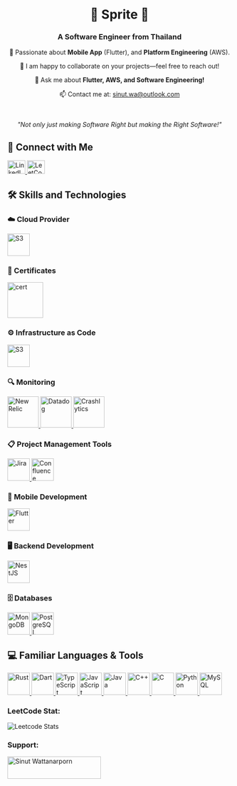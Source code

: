 <h1 align="center">🌟 Sprite 🌟</h1>
<h3 align="center">A Software Engineer from Thailand</h3>

<p align="center">🌱 Passionate about <strong>Mobile App</strong> (Flutter), and <strong>Platform Engineering</strong> (AWS).</p>

<p align="center">
  👯 I am happy to collaborate on your projects—feel free to reach out!
</p>
<p align="center">
  💬 Ask me about <strong>Flutter, AWS, and Software Engineering!</strong>
</p>
<p align="center">
  📫 Contact me at: <a href="mailto:sinut.wa@outlook.com">sinut.wa@outlook.com</a>
</p>

<br />

<p align="center"><i>"Not only just making Software Right but making the Right Software!"</i></p>


## 🚀 Connect with Me

<p align="left">
  <a href="https://linkedin.com/in/my-sprite-sinut-w" target="_blank">
    <img src="https://raw.githubusercontent.com/rahuldkjain/github-profile-readme-generator/master/src/images/icons/Social/linked-in-alt.svg"
    alt="LinkedIn" height="30" width="40" />
  </a>
  <a href="https://www.leetcode.com/cc_cheesecake" target="_blank">
    <img src="https://raw.githubusercontent.com/rahuldkjain/github-profile-readme-generator/master/src/images/icons/Social/leet-code.svg"
    alt="LeetCode" height="30" width="40" />
  </a>
</p>

## 🛠️ Skills and Technologies

### ☁️ Cloud Provider
<p>
  <a href="https://aws.amazon.com" target="_blank" rel="noreferrer">
    <img src="https://www.cascadeo.com/wp-content/uploads/2022/11/KRgw2UkV_400x400.jpg" alt="S3" height="50" />
  </a>
</p>

### 📃 Certificates
<p>
  <a href="https://www.credly.com/badges/f57fa0e0-c75f-4f87-8aa9-054fc480cfd9/public_url" target="_blank" rel="noreferrer">
    <img src="https://images.credly.com/size/220x220/images/00634f82-b07f-4bbd-a6bb-53de397fc3a6/image.png" alt="cert" height="80" />
  </a>
</p>

### ⚙️ Infrastructure as Code
<p>
  <a href="https://www.terraform.io/" target="_blank" rel="noreferrer">
    <img src="https://encore.cloud/assets/resources/terraform_cover.png" alt="S3" height="50" />
  </a>
</p>

### 🔍 Monitoring
<p>
  <a href="https://newrelic.com/welcome-back" target="_blank" rel="noreferrer">
    <img src="https://cdn.prod.website-files.com/6640cd28f51f13175e577c05/664e00a71403ce0d92bff02f_de38db1c-017a-526c-9df6-ced05202521b.svg" alt="New Relic" height="70" />
  </a>
  <a href="https://www.datadoghq.com/" target="_blank" rel="noreferrer">
    <img src="https://imgix.datadoghq.com//img/about/presskit/DDlogo.jpg?dpr=2&auto=format" alt="Datadog" height="70" />
  </a>
  <a href="https://firebase.google.com/" target="_blank" rel="noreferrer">
    <img src="https://pbs.twimg.com/profile_images/1445567727452647433/g5A-t4Ji_400x400.jpg" alt="Crashlytics" height="70" />
  </a>
</p>

### 📋 Project Management Tools
<p>
  <a href="https://www.atlassian.com/software/jira" target="_blank" rel="noreferrer">
    <img src="https://cdn.icon-icons.com/icons2/2699/PNG/512/atlassian_jira_logo_icon_170511.png" alt="Jira" height="50" />
  </a>
  <a href="https://www.atlassian.com/software/confluence" target="_blank" rel="noreferrer">
    <img src="https://cdn.worldvectorlogo.com/logos/confluence-1.svg" alt="Confluence" height="50" />
  </a>
</p>

### 📱 Mobile Development
<p>
  <a href="https://flutter.dev" target="_blank" rel="noreferrer">
    <img src="https://user-images.githubusercontent.com/51419598/152648731-567997ec-ac1c-4a9c-a816-a1fb1882abbe.png" alt="Flutter" height="50" />
  </a>
</p>

### 🖥️ Backend Development
<p>
  <a href="https://nestjs.com/" target="_blank" rel="noreferrer">
    <img src="https://cdn.icon-icons.com/icons2/2699/PNG/512/nestjs_logo_icon_169927.png" alt="NestJS" height="50" />
  </a>
</p>

### 🗄️ Databases
<p>
  <a href="https://www.mongodb.com" target="_blank" rel="noreferrer">
    <img src="https://pbs.twimg.com/profile_images/1452637606559326217/GFz_P-5e_400x400.png" alt="MongoDB" height="50" />
  </a>
  <a href="https://www.postgresql.org/" target="_blank" rel="noreferrer">
    <img src="https://upload.wikimedia.org/wikipedia/commons/thumb/2/29/Postgresql_elephant.svg/993px-Postgresql_elephant.svg.png" alt="PostgreSQL" height="50" />
  </a>
</p>

## 💻 Familiar Languages & Tools
<p>
  <a href="https://www.rust-lang.org/" target="_blank" rel="noreferrer">
    <img src="https://www.rust-lang.org/logos/rust-logo-512x512.png" alt="Rust" height="50" />
  </a>
  <a href="https://dart.dev/" target="_blank" rel="noreferrer">
    <img src="https://upload.wikimedia.org/wikipedia/commons/c/c6/Dart_logo.png" alt="Dart" height="50" />
  </a>
  <a href="https://www.typescriptlang.org/" target="_blank" rel="noreferrer">
    <img src="https://upload.wikimedia.org/wikipedia/commons/thumb/4/4c/Typescript_logo_2020.svg/2048px-Typescript_logo_2020.svg.png" alt="TypeScript" height="50" />
  </a>
  <a href="https://www.javascript.com/" target="_blank" rel="noreferrer">
    <img src="https://upload.wikimedia.org/wikipedia/commons/thumb/6/6a/JavaScript-logo.png/768px-JavaScript-logo.png" alt="JavaScript" height="50" />
  </a>
  <a href="https://www.java.com/" target="_blank" rel="noreferrer">
    <img src="https://cdn4.iconfinder.com/data/icons/logos-and-brands/512/181_Java_logo_logos-512.png" alt="Java" height="50" />
  </a>
  <a href="https://en.cppreference.com/w/" target="_blank" rel="noreferrer">
    <img src="https://www.cdnlogo.com/logos/c/27/c.svg" alt="C++" height="50" />
  </a>
  <a href="https://en.wikipedia.org/wiki/C_(programming_language)" target="_blank" rel="noreferrer">
    <img src="https://upload.wikimedia.org/wikipedia/commons/1/19/C_Logo.png" alt="C" height="50" />
  </a>
  <a href="https://www.python.org/" target="_blank" rel="noreferrer">
    <img src="https://upload.wikimedia.org/wikipedia/commons/thumb/c/c3/Python-logo-notext.svg/1869px-Python-logo-notext.svg.png" alt="Python" height="50" />
  </a>
  <a href="https://www.mysql.com/" target="_blank" rel="noreferrer">
    <img src="https://i0.wp.com/www.elearningworld.org/wp-content/uploads/2019/04/MySQL.svg.png?fit=600%2C400&ssl=1" alt="MySQL" height="50" />
  </a>
</p>


<h3 align="left">LeetCode Stat:</h3>
<p align="left">

![Leetcode Stats](https://leetcard.jacoblin.cool/CC_CheeseCake?theme=unicorn)

</p>

<h3 align="left">Support:</h3>
<p><a href="https://www.buymeacoffee.com/Sinut Wattanarporn"> <img align="left"
      src="https://cdn.buymeacoffee.com/buttons/v2/default-yellow.png" height="50" width="210"
      alt="Sinut Wattanarporn" /></a></p><br><br>
